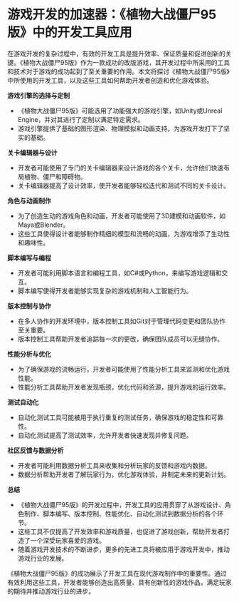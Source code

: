 # 游戏开发的加速器：《植物大战僵尸95版》中的开发工具应用

在游戏开发的复杂过程中，有效的开发工具是提升效率、保证质量和促进创新的关键。《植物大战僵尸95版》作为一款成功的改版游戏，其开发过程中所采用的工具和技术对于游戏的成功起到了至关重要的作用。本文将探讨《植物大战僵尸95版》中所使用的开发工具，以及这些工具如何帮助开发者创造和优化游戏体验。

**游戏引擎的选择与定制**
- 《植物大战僵尸95版》可能选用了功能强大的游戏引擎，如Unity或Unreal Engine，并对其进行了定制以满足特定需求。
- 游戏引擎提供了基础的图形渲染、物理模拟和动画支持，为游戏开发打下了坚实的基础。

**关卡编辑器与设计**
- 开发者可能使用了专门的关卡编辑器来设计游戏的各个关卡，允许他们快速布局植物、僵尸和障碍物。
- 关卡编辑器提高了设计效率，使开发者能够轻松迭代和测试不同的关卡设计。

**角色与动画制作**
- 为了创造生动的游戏角色和动画，开发者可能使用了3D建模和动画软件，如Maya或Blender。
- 这些工具使得设计者能够制作精细的模型和流畅的动画，为游戏增添了生动性和趣味性。

**脚本编写与编程**
- 开发者可能利用脚本语言和编程工具，如C#或Python，来编写游戏逻辑和交互。
- 脚本编写使得开发者能够实现复杂的游戏机制和人工智能行为。

**版本控制与协作**
- 在多人协作的开发环境中，版本控制工具如Git对于管理代码变更和团队协作至关重要。
- 版本控制工具帮助开发者追踪每一次的更改，确保团队成员可以无缝协作。

**性能分析与优化**
- 为了确保游戏的流畅运行，开发者可能使用了性能分析工具来监测和优化游戏性能。
- 性能分析工具帮助开发者发现瓶颈，优化代码和资源，提升游戏的运行效率。

**测试自动化**
- 自动化测试工具可能被用于执行重复的测试任务，确保游戏的稳定性和可靠性。
- 自动化测试提高了测试效率，允许开发者快速发现并修复问题。

**社区反馈与数据分析**
- 开发者可能利用数据分析工具来收集和分析玩家的反馈和游戏内数据。
- 数据分析帮助开发者了解玩家行为，优化游戏体验，并制定未来的更新计划。

**总结**
- 《植物大战僵尸95版》的开发过程中，开发工具的应用贯穿了从游戏设计、角色制作、脚本编写、版本控制、性能优化、自动化测试到数据分析的各个环节。
- 这些工具不仅提高了开发效率和游戏质量，也促进了游戏创新，帮助开发者打造了一个深受玩家喜爱的游戏。
- 随着游戏开发技术的不断进步，更多的先进工具将被应用于游戏开发中，推动游戏行业的发展。

《植物大战僵尸95版》的成功展示了开发工具在现代游戏制作中的重要性。通过有效利用这些工具，开发者能够创造出高质量、具有创新性的游戏作品，满足玩家的期待并推动游戏行业的进步。
